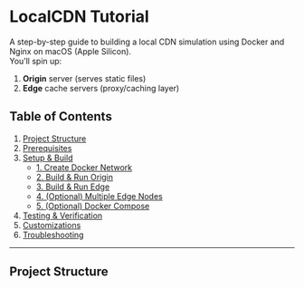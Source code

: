 # LocalCDN Tutorial

A step-by-step guide to building a local CDN simulation using Docker and Nginx on macOS (Apple Silicon).  
You’ll spin up:

1. **Origin** server (serves static files)
2. **Edge** cache servers (proxy/caching layer)

## Table of Contents

1. [Project Structure](#project-structure)
2. [Prerequisites](#prerequisites)
3. [Setup & Build](#setup--build)
   - [1. Create Docker Network](#1-create-docker-network)
   - [2. Build & Run Origin](#2-build--run-origin)
   - [3. Build & Run Edge](#3-build--run-edge)
   - [4. (Optional) Multiple Edge Nodes](#4-optional-multiple-edge-nodes)
   - [5. (Optional) Docker Compose](#5-optional-docker-compose)
4. [Testing & Verification](#testing--verification)
5. [Customizations](#customizations)
6. [Troubleshooting](#troubleshooting)

---

## Project Structure
